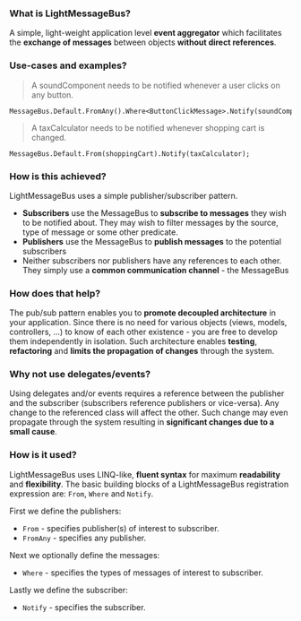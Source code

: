 ### What is LightMessageBus?
A simple, light-weight application level **event aggregator** which facilitates the **exchange of messages** between objects **without direct references**. 

### Use-cases and examples?

> A soundComponent needs to be notified whenever a user clicks on any button.

```
MessageBus.Default.FromAny().Where<ButtonClickMessage>.Notify(soundComponent)
```

> A taxCalculator needs to be notified whenever shopping cart is changed.

```
MessageBus.Default.From(shoppingCart).Notify(taxCalculator);
``` 

### How is this achieved?
LightMessageBus uses a simple publisher/subscriber pattern.

* **Subscribers** use the MessageBus to **subscribe to messages** they wish to be notified about. They may wish to filter messages by the source, type of message or some other predicate.
* **Publishers** use the MessageBus to **publish messages** to the potential subscribers
* Neither subscribers nor publishers have any references to each other. They simply use a **common communication channel** - the MessageBus

### How does that help?
The pub/sub pattern enables you to **promote decoupled architecture** in your application. Since there is no need for various objects (views, models, controllers, ...) to know of each other existence - you are free to develop them independently in isolation. Such architecture enables **testing**, **refactoring** and **limits the propagation of changes** through the system.

### Why not use delegates/events?
Using delegates and/or events requires a reference between the publisher and the subscriber (subscribers reference publishers or vice-versa). Any change to the referenced class will affect the other. Such change may even propagate through the system resulting in **significant changes due to a small cause**. 

### How is it used?
LightMessageBus uses LINQ-like, **fluent syntax** for maximum **readability** and **flexibility**. The basic building blocks of a LightMessageBus registration expression are: `From`, `Where` and `Notify`.

First we define the publishers:

* `From` - specifies publisher(s) of interest to subscriber.
* `FromAny` - specifies any publisher.

Next we optionally define the messages:

* `Where` - specifies the types of messages of interest to subscriber.

Lastly we define the subscriber:

* `Notify` - specifies the subscriber.

